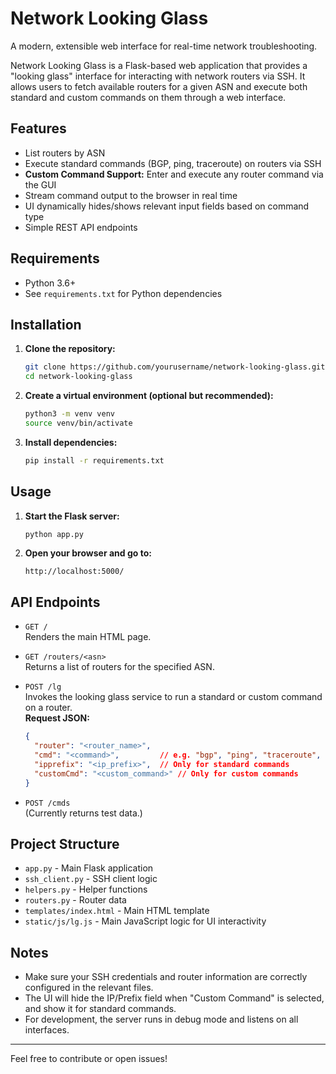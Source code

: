# Network Looking Glass

A modern, extensible web interface for real-time network troubleshooting.

Network Looking Glass is a Flask-based web application that provides a "looking glass" interface for interacting with network routers via SSH. It allows users to fetch available routers for a given ASN and execute both standard and custom commands on them through a web interface.

## Features

- List routers by ASN
- Execute standard commands (BGP, ping, traceroute) on routers via SSH
- **Custom Command Support:** Enter and execute any router command via the GUI
- Stream command output to the browser in real time
- UI dynamically hides/shows relevant input fields based on command type
- Simple REST API endpoints

## Requirements

- Python 3.6+
- See `requirements.txt` for Python dependencies

## Installation

1. **Clone the repository:**
   ```sh
   git clone https://github.com/yourusername/network-looking-glass.git
   cd network-looking-glass
   ```

2. **Create a virtual environment (optional but recommended):**
   ```sh
   python3 -m venv venv
   source venv/bin/activate
   ```

3. **Install dependencies:**
   ```sh
   pip install -r requirements.txt
   ```

## Usage

1. **Start the Flask server:**
   ```sh
   python app.py
   ```

2. **Open your browser and go to:**
   ```
   http://localhost:5000/
   ```

## API Endpoints

- `GET /`  
  Renders the main HTML page.

- `GET /routers/<asn>`  
  Returns a list of routers for the specified ASN.

- `POST /lg`  
  Invokes the looking glass service to run a standard or custom command on a router.  
  **Request JSON:**  
  ```json
  {
    "router": "<router_name>",
    "cmd": "<command>",         // e.g. "bgp", "ping", "traceroute", or "custom"
    "ipprefix": "<ip_prefix>",  // Only for standard commands
    "customCmd": "<custom_command>" // Only for custom commands
  }
  ```

- `POST /cmds`  
  (Currently returns test data.)

## Project Structure

- `app.py` - Main Flask application
- `ssh_client.py` - SSH client logic
- `helpers.py` - Helper functions
- `routers.py` - Router data
- `templates/index.html` - Main HTML template
- `static/js/lg.js` - Main JavaScript logic for UI interactivity

## Notes

- Make sure your SSH credentials and router information are correctly configured in the relevant files.
- The UI will hide the IP/Prefix field when "Custom Command" is selected, and show it for standard commands.
- For development, the server runs in debug mode and listens on all interfaces.

---

Feel free to contribute or open issues!